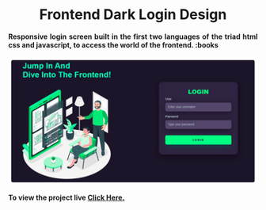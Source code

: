 <h1 align="center">Frontend Dark Login Design</h1>

<p align="justify"><b>Responsive login screen built in the first two languages of the triad html css and javascript, to access the world of the frontend.<b/> :books </p>

![Project Pic](https://raw.githubusercontent.com/FXharry/frontenddarklogin/6195fca8037eaca1fc6fe54294d11335568ee59e/frontenddarklogin.png)

To view the project live [Click Here.](https://fxharry.github.io/frontenddarklogin/)


